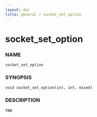 ```yaml
---
layout: doc
title: general / socket_set_option
---
```

# socket_set_option

### NAME

    socket_set_option

### SYNOPSIS

    void socket_set_option(int, int, mixed)

### DESCRIPTION

    TBW

